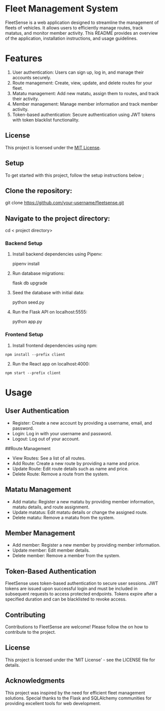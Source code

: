 # Fleet Management System 

FleetSense is a web application designed to streamline the management of fleets of vehicles. It allows users to efficiently manage routes, track matatus, and monitor member activity. This README provides an overview of the application, installation instructions, and usage guidelines.

# Features
1. User authentication: Users can sign up, log in, and manage their accounts securely.
2. Route management: Create, view, update, and delete routes for your fleet.
3. Matatu management: Add new matatu, assign them to routes, and track their activity.
4. Member management: Manage member information and track member activity.
5. Token-based authentication: Secure authentication using JWT tokens with token blacklist     	functionality.

## License

This project is licensed under the [MIT License](LICENSE.md).

## Setup

To get started with this project, follow the setup instructions below ;

## Clone the repository:
git clone https://github.com/your-username/fleetsense.git

## Navigate to the project directory:
cd < project directory>

### Backend Setup

1. Install backend dependencies using Pipenv:


   pipenv install 

2. Run database migrations:

   flask db upgrade

3. Seed the database with initial data:


   python seed.py

4. Run the Flask API on localhost:5555:

   python app.py

### Frontend Setup

   1. Install frontend dependencies using npm:

    npm install --prefix client

   2. Run the React app on localhost:4000:

    npm start --prefix client

# Usage
## User Authentication
- Register: Create a new account by providing a username, email, and password.
- Login: Log in with your username and password.
- Logout: Log out of your account.

##Route Management
- View Routes: See a list of all routes.
- Add Route: Create a new route by providing a name and price.
- Update Route: Edit route details such as name and price.
- Delete Route: Remove a route from the system.

## Matatu Management
- Add matatu: Register a new matatu by providing member information, matatu details, and route assignment.
- Update matatus: Edit matatu details or change the assigned route.
- Delete matatu: Remove a matatu from the system.

## Member Management
- Add member: Register a new member by providing member information.
- Update member: Edit member details.
- Delete member: Remove a member from the system.

## Token-Based Authentication
FleetSense uses token-based authentication to secure user sessions. JWT tokens are issued upon successful login and must be included in subsequent requests to access protected endpoints. Tokens expire after a specified duration and can be blacklisted to revoke access.

## Contributing
Contributions to FleetSense are welcome! Please follow the <contribution guidelines for instructions> on how to contribute to the project.

## License
This project is licensed under the 'MIT License' - see the LICENSE file for details.

## Acknowledgments
This project was inspired by the need for efficient fleet management solutions.
Special thanks to the Flask and SQLAlchemy communities for providing excellent tools for web development.


